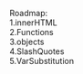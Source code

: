 Roadmap:<br>
    1.innerHTML<br>
    2.Functions<br>
    3.objects<br>
    4.SlashQuotes<br>
    5.VarSubstitution<br>
